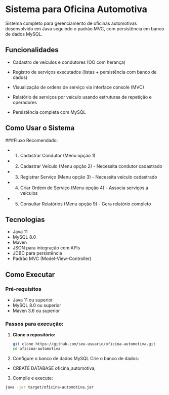 # Sistema para Oficina Automotiva

Sistema completo para gerenciamento de oficinas automotivas desenvolvido em Java seguindo o padrão MVC, com persistência em banco de dados MySQL.

## Funcionalidades

-  Cadastro de veículos e condutores (OO com herança)

-  Registro de serviços executados (listas + persistência com banco de dados)

-  Visualização de ordens de serviço via interface console (MVC)

-  Relatório de serviços por veículo usando estruturas de repetição e operadores

-  Persistência completa com MySQL

## Como Usar o Sistema
###Fluxo Recomendado:
- 1. Cadastrar Condutor (Menu opção 1)
- 2. Cadastrar Veículo (Menu opção 2) - Necessita condutor cadastrado
- 3. Registrar Serviço (Menu opção 3) - Necessita veículo cadastrado
- 4. Criar Ordem de Serviço (Menu opção 4) - Associa serviços a veículos
- 5. Consultar Relatórios (Menu opção 9) - Gera relatório completo

## Tecnologias

- Java 11
- MySQL 8.0
- Maven
- JSON para integração com APIs
- JDBC para persistência
- Padrão MVC (Model-View-Controller)

## Como Executar

### Pré-requisitos

- Java 11 ou superior
- MySQL 8.0 ou superior
- Maven 3.6 ou superior

### Passos para execução:

1. **Clone o repositório:**
   ```bash
   git clone https://github.com/seu-usuario/oficina-automotiva.git
   cd oficina-automotiva
   
2. Configure o banco de dados MySQL
Crie o banco de dados:

- CREATE DATABASE oficina_automotiva;

3. Compile e execute:
  ```bash
  java -jar target/oficina-automotiva.jar
